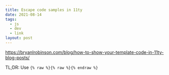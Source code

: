 ```yaml
---
title: Escape code samples in 11ty
date: 2021-08-14
tags:
  - js
  - dev
  - link
layout: post
---
```


https://bryanlrobinson.com/blog/how-to-show-your-template-code-in-11ty-blog-posts/

TL;DR: Use `{% raw %}{% raw %}{% endraw %}`
